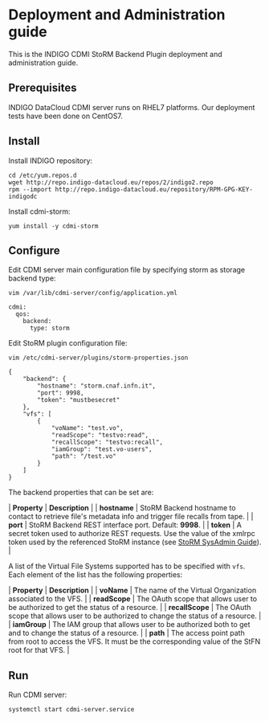 # Deployment and Administration guide

This is the INDIGO CDMI StoRM Backend Plugin deployment and administration guide.

## Prerequisites

INDIGO DataCloud CDMI server runs on RHEL7 platforms.
Our deployment tests have been done on CentOS7.

## Install

Install INDIGO repository:

    cd /etc/yum.repos.d
    wget http://repo.indigo-datacloud.eu/repos/2/indigo2.repo
    rpm --import http://repo.indigo-datacloud.eu/repository/RPM-GPG-KEY-indigodc

Install cdmi-storm:

    yum install -y cdmi-storm

## Configure

Edit CDMI server main configuration file by specifying storm as storage backend type:

    vim /var/lib/cdmi-server/config/application.yml

    cdmi:
      qos:
        backend:
          type: storm

Edit StoRM plugin configuration file:

    vim /etc/cdmi-server/plugins/storm-properties.json

    {
        "backend": {
            "hostname": "storm.cnaf.infn.it",
            "port": 9998,
            "token": "mustbesecret"
        },
        "vfs": [
            {
                "voName": "test.vo",
                "readScope": "testvo:read",
                "recallScope": "testvo:recall",
                "iamGroup": "test.vo-users",
                "path": "/test.vo"
            }
        ]
    }

The backend properties that can be set are:

| **Property** | **Description** |
| **hostname** | StoRM Backend hostname to contact to retrieve file's metadata info and trigger file recalls from tape. |
| **port** | StoRM Backend REST interface port. Default: **9998**. |
| **token** | A secret token used to authorize REST requests. Use the value of the xmlrpc token used by the referenced StoRM instance (see [StoRM SysAdmin Guide](http://italiangrid.github.io/storm/documentation/sysadmin-guide/1.11.11/#GeneralYAIMvariables)). |

A list of the Virtual File Systems supported has to be specified with ```vfs```. 
Each element of the list has the following properties:

| **Property** | **Description** |
| **voName** | The name of the Virtual Organization associated to the VFS. |
| **readScope** | The OAuth scope that allows user to be authorized to get the status of a resource. |
| **recallScope** | The OAuth scope that allows user to be authorized to change the status of a resource. |
| **iamGroup** | The IAM group that allows user to be authorized both to get and to change the status of a resource. |
| **path** | The access point path from root to access the VFS. It must be the corresponding value of the StFN root for that VFS. |

## Run

Run CDMI server:

    systemctl start cdmi-server.service